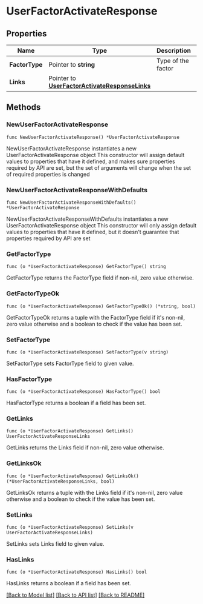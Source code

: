 # UserFactorActivateResponse

## Properties

Name | Type | Description | Notes
------------ | ------------- | ------------- | -------------
**FactorType** | Pointer to **string** | Type of the factor | [optional] 
**Links** | Pointer to [**UserFactorActivateResponseLinks**](UserFactorActivateResponseLinks.md) |  | [optional] 

## Methods

### NewUserFactorActivateResponse

`func NewUserFactorActivateResponse() *UserFactorActivateResponse`

NewUserFactorActivateResponse instantiates a new UserFactorActivateResponse object
This constructor will assign default values to properties that have it defined,
and makes sure properties required by API are set, but the set of arguments
will change when the set of required properties is changed

### NewUserFactorActivateResponseWithDefaults

`func NewUserFactorActivateResponseWithDefaults() *UserFactorActivateResponse`

NewUserFactorActivateResponseWithDefaults instantiates a new UserFactorActivateResponse object
This constructor will only assign default values to properties that have it defined,
but it doesn't guarantee that properties required by API are set

### GetFactorType

`func (o *UserFactorActivateResponse) GetFactorType() string`

GetFactorType returns the FactorType field if non-nil, zero value otherwise.

### GetFactorTypeOk

`func (o *UserFactorActivateResponse) GetFactorTypeOk() (*string, bool)`

GetFactorTypeOk returns a tuple with the FactorType field if it's non-nil, zero value otherwise
and a boolean to check if the value has been set.

### SetFactorType

`func (o *UserFactorActivateResponse) SetFactorType(v string)`

SetFactorType sets FactorType field to given value.

### HasFactorType

`func (o *UserFactorActivateResponse) HasFactorType() bool`

HasFactorType returns a boolean if a field has been set.

### GetLinks

`func (o *UserFactorActivateResponse) GetLinks() UserFactorActivateResponseLinks`

GetLinks returns the Links field if non-nil, zero value otherwise.

### GetLinksOk

`func (o *UserFactorActivateResponse) GetLinksOk() (*UserFactorActivateResponseLinks, bool)`

GetLinksOk returns a tuple with the Links field if it's non-nil, zero value otherwise
and a boolean to check if the value has been set.

### SetLinks

`func (o *UserFactorActivateResponse) SetLinks(v UserFactorActivateResponseLinks)`

SetLinks sets Links field to given value.

### HasLinks

`func (o *UserFactorActivateResponse) HasLinks() bool`

HasLinks returns a boolean if a field has been set.


[[Back to Model list]](../README.md#documentation-for-models) [[Back to API list]](../README.md#documentation-for-api-endpoints) [[Back to README]](../README.md)



